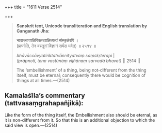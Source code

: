 +++
title = "1611 Verse 2514"

+++
> **Sanskrit text, Unicode transliteration and English translation by Ganganath Jha:** 
>
> भावाच्चाव्यतिरिक्तत्वान्नित्यत्वं संस्कृतेरपि ।  
> (प्राप्नोति, तेन वस्तूनां विज्ञानं सर्वदा भवेत्) ॥ २५१४ ॥ 
>
> *bhāvāccāvyatiriktatvānnityatvaṃ saṃskṛterapi* \|  
> *(prāpnoti, tena vastūnāṃ vijñānaṃ sarvadā bhavet)* \|\| 2514 \|\| 
>
> The ‘embellishment’ of a thing, being not-different from the thing itself, must be eternal; consequently there would be cognition of things at all times.—(2514)



## Kamalaśīla’s commentary (tattvasaṃgrahapañjikā):

Like the form of the thing itself, the Embellishment also should be eternal, as it is non-different from it. So that this is an additional objection to which the said view is open.—(2514)


